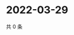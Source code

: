 # 2022-03-29

共 0 条

<!-- BEGIN WEIBO -->
<!-- 最后更新时间 Tue Mar 29 2022 01:17:00 GMT+0800 (China Standard Time) -->

<!-- END WEIBO -->
